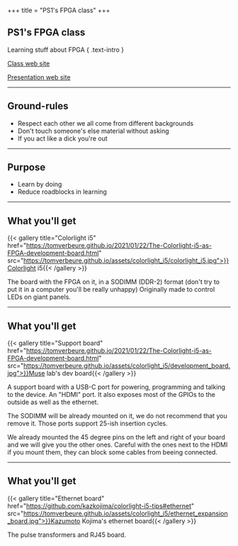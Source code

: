 +++
title = "PS1's FPGA class"
+++
<!--: .wrap .size-70 ..aligncenter bgimage=images/ecp5_blinky_div2led.png -->


## **PS1's FPGA class**

Learning stuff about FPGA
{ .text-intro }

[Class web site](https://bjonnh.github.com/fpga_class_psone)

[Presentation web site](https://bjonnh.github.com/fpga_class_psone/presentation)

---

<!--: .wrap -->

## **Ground-rules**

- Respect each other we all come from different backgrounds
- Don't touch someone's else material without asking
- If you act like a dick you're out

---

<!--: .wrap -->

## **Purpose**

- Learn by doing
- Reduce roadblocks in learning

---

<!--: .wrap -->

## **What you'll get**

{{< gallery title="Colorlight i5" href="https://tomverbeure.github.io/2021/01/22/The-Colorlight-i5-as-FPGA-development-board.html" src="https://tomverbeure.github.io/assets/colorlight_i5/colorlight_i5.jpg">}}Colorlight i5{{< /gallery >}}

The board with the FPGA on it, in a SODIMM (DDR-2) format (don't try to put it in a computer you'll be really unhappy)
Originally made to control LEDs on giant panels.

---

<!--: .wrap -->

## **What you'll get**

{{< gallery title="Support board" href="https://tomverbeure.github.io/2021/01/22/The-Colorlight-i5-as-FPGA-development-board.html" src="https://tomverbeure.github.io/assets/colorlight_i5/development_board.jpg">}}Muse lab's dev board{{< /gallery >}}

A support board with a USB-C port for powering, programming and talking to the device. An "HDMI" port. It also exposes most of the GPIOs to the outside as well as the ethernet.

The SODIMM will be already mounted on it, we do not recommend that you remove it. Those ports support 25-ish insertion cycles.

We already mounted the 45 degree pins on the left and right of your board and we will give you the other ones. Careful with the ones next to the HDMI if you mount them, they can block some cables from beeing connected.

---

<!--: .wrap -->

## **What you'll get**

{{< gallery title="Ethernet board" href="https://github.com/kazkojima/colorlight-i5-tips#ethernet" src="https://tomverbeure.github.io/assets/colorlight_i5/ethernet_expansion_board.jpg">}}Kazumoto Kojima's ethernet board{{< /gallery >}}

The pulse transformers and RJ45 board.

